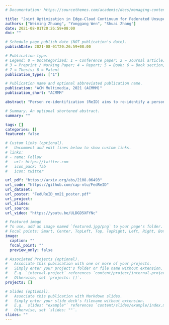 ```yaml
---
# Documentation: https://sourcethemes.com/academic/docs/managing-content/

title: "Joint Optimization in Edge-Cloud Continuum for Federated Unsupervised Person Re-identification"
authors: ["Weiming Zhuang", "Yonggang Wen", "Shuai Zhang"]
date: 2021-08-01T20:26:59+08:00
doi: ""

# Schedule page publish date (NOT publication's date).
publishDate: 2021-08-01T20:26:59+08:00

# Publication type.
# Legend: 0 = Uncategorized; 1 = Conference paper; 2 = Journal article;
# 3 = Preprint / Working Paper; 4 = Report; 5 = Book; 6 = Book section;
# 7 = Thesis; 8 = Patent
publication_types: ["1"]

# Publication name and optional abbreviated publication name.
publication: "ACM Multimedia, 2021 (ACMMM)"
publication_short: "ACMMM"

abstract: "Person re-identification (ReID) aims to re-identify a person from non-overlapping camera views. Since person ReID data contains sensitive personal information, researchers have adopted federated learning, an emerging distributed training method, to mitigate the privacy leakage risks. However, existing studies rely on data labels that are laborious and time-consuming to obtain. We present FedUReID, a federated unsupervised person ReID system to learn person ReID models without any labels while preserving privacy. FedUReID enables in-situ model training on edges with unlabeled data. A cloud server aggregates models from edges instead of centralizing raw data to preserve data privacy. Moreover, to tackle the problem that edges vary in data volumes and distributions, we personalize training in edges with joint optimization of cloud and edge. Specifically, we propose personalized epoch to reassign computation throughout training, personalized clustering to iteratively predict suitable labels for unlabeled data, and personalized update to adapt the server aggregated model to each edge. Extensive experiments on eight person ReID datasets demonstrate that FedUReID not only achieves higher accuracy but also reduces computation cost by 29%. Our FedUReID system with the joint optimization will shed light on implementing federated learning to more multimedia tasks without data labels."

# Summary. An optional shortened abstract.
summary: ""

tags: []
categories: []
featured: false

# Custom links (optional).
#   Uncomment and edit lines below to show custom links.
# links:
# - name: Follow
#   url: https://twitter.com
#   icon_pack: fab
#   icon: twitter

url_pdf: "https://arxiv.org/abs/2108.06493"
url_code: "https://github.com/cap-ntu/FedReID"
url_dataset:
url_poster: "FedUReID_mm21_poster.pdf"
url_project:
url_slides:
url_source:
url_video: "https://youtu.be/ULDGD5XFYNc"

# Featured image
# To use, add an image named `featured.jpg/png` to your page's folder. 
# Focal points: Smart, Center, TopLeft, Top, TopRight, Left, Right, BottomLeft, Bottom, BottomRight.
image:
  caption: ""
  focal_point: ""
  preview_only: false

# Associated Projects (optional).
#   Associate this publication with one or more of your projects.
#   Simply enter your project's folder or file name without extension.
#   E.g. `internal-project` references `content/project/internal-project/index.md`.
#   Otherwise, set `projects: []`.
projects: []

# Slides (optional).
#   Associate this publication with Markdown slides.
#   Simply enter your slide deck's filename without extension.
#   E.g. `slides: "example"` references `content/slides/example/index.md`.
#   Otherwise, set `slides: ""`.
slides: ""
---
```

